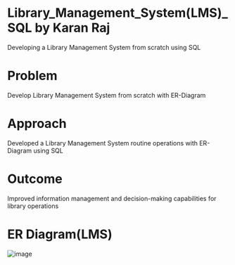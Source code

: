 # Library_Management_System(LMS)_SQL by Karan Raj
Developing a Library Management System from scratch using SQL

# Problem
Develop Library Management System from scratch with ER-Diagram

# Approach
Developed a Library Management System routine operations with ER-Diagram using SQL

# Outcome
Improved information management and decision-making capabilities for library operations

# ER Diagram(LMS)
![image](https://user-images.githubusercontent.com/114581035/215393464-186f0073-0df1-4c70-bd64-54f6392e5a53.png)

